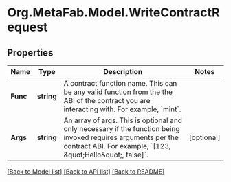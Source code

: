 
# Org.MetaFab.Model.WriteContractRequest

## Properties

Name | Type | Description | Notes
------------ | ------------- | ------------- | -------------
**Func** | **string** | A contract function name. This can be any valid function from the the ABI of the contract you are interacting with. For example, &#x60;mint&#x60;. | 
**Args** | **string** | An array of args. This is optional and only necessary if the function being invoked requires arguments per the contract ABI. For example, &#x60;[123, \&quot;Hello\&quot;, false]&#x60;. | [optional] 

[[Back to Model list]](../README.md#documentation-for-models)
[[Back to API list]](../README.md#documentation-for-api-endpoints)
[[Back to README]](../README.md)

